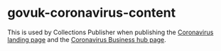 # govuk-coronavirus-content

This is used by Collections Publisher when publishing the [Coronavirus
landing page][1] and the [Coronavirus Business hub page][2].

[1]: https://github.com/alphagov/collections-publisher/blob/master/app/controllers/coronavirus_controller.rb#L5-L6
[2]: https://github.com/alphagov/collections-publisher/blob/master/lib/tasks/publishing_api.rake#L31-L52
